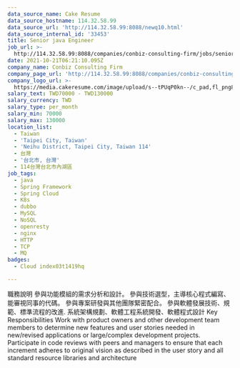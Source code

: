 ```yaml
---
data_source_name: Cake Resume
data_source_hostname: 114.32.58.99
data_source_url: 'http://114.32.58.99:8088/newq10.html'
data_source_internal_id: '33453'
title: Senior java Engineer
job_url: >-
  http://114.32.58.99:8088/companies/conbiz-consulting-firm/jobs/senior-java-engineer-22c85e
date: 2021-10-21T06:21:10.095Z
company_name: Conbiz Consulting Firm
company_page_url: 'http://114.32.58.99:8088/companies/conbiz-consulting-firm'
company_logo_url: >-
  https://media.cakeresume.com/image/upload/s--tPUqP0kn--/c_pad,fl_png8,h_200,w_200/v1634116095/vsgsbfwlsg1lcvof5ven.png
salary_text: TWD70000 - TWD130000
salary_currency: TWD
salary_type: per_month
salary_min: 70000
salary_max: 130000
location_list:
  - Taiwan
  - 'Taipei City, Taiwan'
  - 'Neihu District, Taipei City, Taiwan 114'
  - 台灣
  - '台北市, 台灣'
  - 114台灣台北市內湖區
job_tags:
  - java
  - Spring Framework
  - Spring Cloud
  - K8s
  - dubbo
  - MySQL
  - NoSQL
  - openresty
  - nginx
  - HTTP
  - TCP
  - MQ
badges:
  - Cloud index03t1419hq

---
```


職務說明 參與功能模組的需求分析和設計。 參與技術選型，主導核心程式編寫、 能審視同事的代碼。 參與專案研發與其他團隊緊密配合。 參與軟體發展技術、規範、標準流程的改進. 系統架構規劃、軟體工程系統開發、軟體程式設計 Key Responsibilities Work with product owners and other development team members to determine new features and user stories needed in new/revised applications or large/complex development projects. Participate in code reviews with peers and managers to ensure that each increment adheres to original vision as described in the user story and all standard resource libraries and architecture 